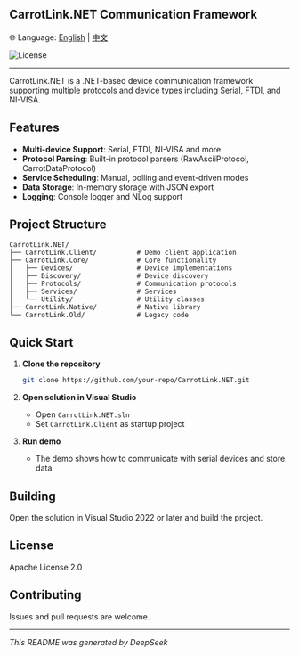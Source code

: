 ## CarrotLink.NET Communication Framework

🌐 Language: [English](README.md) | [中文](README.zh-CN.md)

![License](https://img.shields.io/badge/License-Apache%202.0-blue.svg)

---

CarrotLink.NET is a .NET-based device communication framework supporting multiple protocols and device types including Serial, FTDI, and NI-VISA.

## Features

- **Multi-device Support**: Serial, FTDI, NI-VISA and more
- **Protocol Parsing**: Built-in protocol parsers (RawAsciiProtocol, CarrotDataProtocol)
- **Service Scheduling**: Manual, polling and event-driven modes
- **Data Storage**: In-memory storage with JSON export
- **Logging**: Console logger and NLog support

## Project Structure

```
CarrotLink.NET/
├── CarrotLink.Client/          # Demo client application
├── CarrotLink.Core/            # Core functionality
│   ├── Devices/                # Device implementations
│   ├── Discovery/              # Device discovery
│   ├── Protocols/              # Communication protocols
│   ├── Services/               # Services
│   └── Utility/                # Utility classes
├── CarrotLink.Native/          # Native library
└── CarrotLink.Old/             # Legacy code
```

## Quick Start

1. **Clone the repository**
   ```bash
   git clone https://github.com/your-repo/CarrotLink.NET.git
   ```

2. **Open solution in Visual Studio**
   - Open `CarrotLink.NET.sln`
   - Set `CarrotLink.Client` as startup project

3. **Run demo**
   - The demo shows how to communicate with serial devices and store data

## Building

Open the solution in Visual Studio 2022 or later and build the project.

## License

Apache License 2.0

## Contributing

Issues and pull requests are welcome.

---

*This README was generated by DeepSeek*